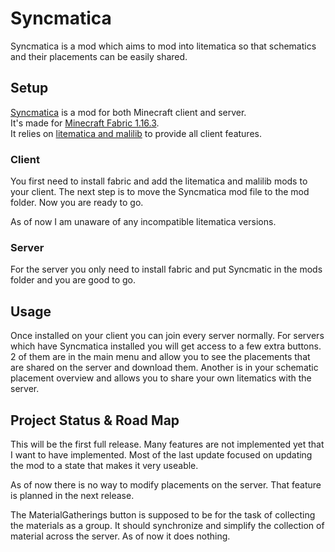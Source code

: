 # Syncmatica

Syncmatica is a mod which aims to mod into litematica so that schematics and their placements can be easily shared.

## Setup

[Syncmatica](https://github.com/End-Tech/syncmatica/releases/tag/v0.1.1) is a mod for both Minecraft client and server.  
It's made for [Minecraft Fabric 1.16.3](https://fabricmc.net/).  
It relies on [litematica and malilib](https://masa.dy.fi/mcmods/client_mods/?mcver=1.16.3) to provide all client features.  

### Client

You first need to install fabric and add the litematica and malilib mods to your client.
The next step is to move the Syncmatica mod file to the mod folder.
Now you are ready to go.

As of now I am unaware of any incompatible litematica versions.

### Server

For the server you only need to install fabric and put Syncmatic in the mods folder and you are good to go.

## Usage

Once installed on your client you can join every server normally.
For servers which have Syncmatica installed you will get access to a few extra buttons.
2 of them are in the main menu and allow you to see the placements that are shared on the server and download them.
Another is in your schematic placement overview and allows you to share your own litematics with the server.

## Project Status & Road Map

This will be the first full release.
Many features are not implemented yet that I want to have implemented.
Most of the last update focused on updating the mod to a state that makes it very useable.

As of now there is no way to modify placements on the server.
That feature is planned in  the next release.  

The MaterialGatherings button is supposed to be for the task of collecting the materials as a group.
It should synchronize and simplify the collection of material across the server.
As of now it does nothing.
